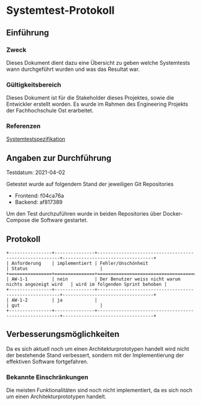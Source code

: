 # Systemtest-Protokoll

## Einführung

### Zweck

Dieses Dokument dient dazu eine Übersicht zu geben welche Systemtests wann durchgeführt wurden und was das Resultat war.

### Gültigkeitsbereich

Dieses Dokument ist für die Stakeholder dieses Projektes, sowie die Entwickler erstellt worden. Es wurde im Rahmen des Engineering Projekts der Fachhochschule Ost erarbeitet.

### Referenzen

[Systemtestspezifikation](./systemtestspezifikation.md)

## Angaben zur Durchführung

Testdatum: 2021-04-02

Getestet wurde auf folgendem Stand der jeweiligen Git Repositories

- Frontend: f04ca76a
- Backend: af817389

Um den Test durchzuführen wurde in beiden Repositories über Docker-Compose die Software gestartet.

## Protokoll

```eval_rst
+----------------+---------------+--------------------------------------------------------+----------------------------------+
| Anforderung    | implementiert | Fehler/Unschönheit                                     | Status                           |
+================+===============+========================================================+==================================+
| AW-1-1         | nein          | Der Benutzer weiss nicht warum nichts angezeigt wird   | wird im folgenden Sprint behoben |
+----------------+---------------+--------------------------------------------------------+----------------------------------+
| AW-1-2         | ja            |                                                        | gut                              |
+----------------+---------------+--------------------------------------------------------+----------------------------------+
```

## Verbesserungsmöglichkeiten

Da es sich aktuell noch um einen Architekturprototypen handelt wird nicht der bestehende Stand verbessert, sondern mit der Implementierung der effektiven Software fortgefahren.

### Bekannte Einschränkungen

Die meisten Funktionalitäten sind noch nicht implementiert, da es sich noch um einen Architekturprototypen handelt.
